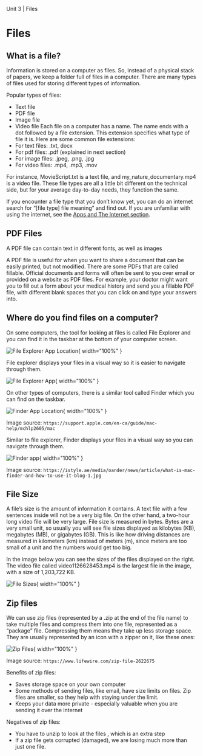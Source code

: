 Unit 3 | Files

# Files

## What is a file?

Information is stored on a computer as files. So, instead of a physical stack of papers, we keep a folder full of files in a computer. There are many types of files used for storing different types of information.

Popular types of files:

- Text file
- PDF file
- Image file
- Video file
  Each file on a computer has a name. The name ends with a dot followed by a file extension. This extension specifies what type of file it is.
  Here are some common file extensions:
- For text files: .txt, docx
- For pdf files: .pdf (explained in next section)
- For image files: .jpeg, .png, .jpg
- For video files: .mp4, .mp3, .mov

For instance, MovieScript.txt is a text file, and my_nature_documentary.mp4 is a video file.
These file types are all a little bit different on the technical side, but for your average day-to-day needs, they function the same.

If you encounter a file type that you don’t know yet, you can do an internet search for “[file type] file meaning” and find out. If you are unfamiliar with using the internet, see the [Apps and The Internet section](../2-apps-and-internet/index.md).

## PDF Files

A PDF file can contain text in different fonts, as well as images

A PDF file is useful for when you want to share a document that can be easily printed, but not modified. There are some PDFs that are called fillable. Official documents and forms will often be sent to you over email or provided on a website as PDF files. For example, your doctor might want you to fill out a form about your medical history and send you a fillable PDF file, with different blank spaces that you can click on and type your answers into.

## Where do you find files on a computer?

On some computers, the tool for looking at files is called File Explorer and you can find it in the taskbar at the bottom of your computer screen.

![File Explorer App Location](../../course/3-file-system/file-explorer-location.png){ width="100%" }


File explorer displays your files in a visual way so it is easier to navigate through them.

![File Explorer App](../../course/3-file-system/file-explorer.png){ width="100%" }

On other types of computers, there is a similar tool called Finder which you can find on the taskbar.

![Finder App Location](../../course/3-file-system/finder-app-location.png){ width="100%" }

Image source: `https://support.apple.com/en-ca/guide/mac-help/mchlp2605/mac`

Similar to file explorer, Finder displays your files in a visual way so you can navigate through them.

![Finder app](../../course/3-file-system/finder-app.png){ width="100%" }


Image source: `https://istyle.ae/media/oander/news/article/what-is-mac-finder-and-how-to-use-it-blog-1.jpg`

## File Size

A file’s size is the amount of information it contains. A text file with a few sentences inside will not be a very big file. On the other hand, a two-hour long video file will be very large. File size is measured in bytes. Bytes are a very small unit, so usually you will see file sizes displayed as kilobytes (KB), megabytes (MB), or gigabytes (GB). This is like how driving distances are measured in kilometers (km) instead of meters (m), since meters are too small of a unit and the numbers would get too big.

In the image below you can see the sizes of the files displayed on the right. The video file called video1126628453.mp4 is the largest file in the image, with a size of 1,203,722 KB.

![File Sizes](../../course/3-file-system/file-sizes.png){ width="100%" }

## Zip files

We can use zip files (represented by a .zip at the end of the file name) to take multiple files and compress them into one file, represented as a “package” file. Compressing them means they take up less storage space. They are usually represented by an icon with a zipper on it, like these ones:

![Zip Files](../../course/3-file-system/zip-files.png){ width="100%" }

Image source: `https://www.lifewire.com/zip-file-2622675`

Benefits of zip files:

- Saves storage space on your own computer
- Some methods of sending files, like email, have size limits on files. Zip files are smaller, so they help with staying under the limit.
- Keeps your data more private - especially valuable when you are sending it over the internet

Negatives of zip files:

- You have to unzip to look at the files , which is an extra step
- If a zip file gets corrupted (damaged), we are losing much more than just one file.
